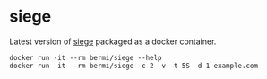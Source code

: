 # siege

Latest version of [siege](https://github.com/JoeDog/siege) packaged as
a docker container.

    docker run -it --rm bermi/siege --help
    docker run -it --rm bermi/siege -c 2 -v -t 5S -d 1 example.com